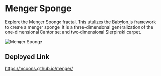 # Menger Sponge

Explore the Menger Sponge fractal.  This utulizes the Babylon.js framework to create a menger sponge. It is a three-dimensional generalization of the one-dimensional Cantor set and two-dimensional Sierpinski carpet. 

![Menger Sponge](/menger.png)


## Deployed Link
https://mcoons.github.io/menger/
 
